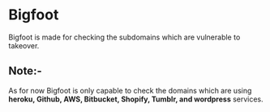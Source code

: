 # Bigfoot
Bigfoot is made for checking the subdomains which are vulnerable to takeover.
## Note:-
As for now Bigfoot is only capable to check the domains which are using **heroku, Github, AWS, Bitbucket, Shopify, Tumblr, and wordpress** services.

